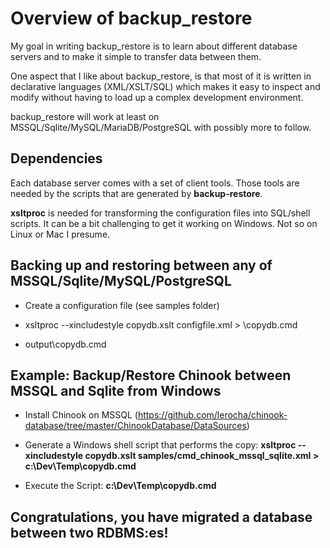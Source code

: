 # Overview of backup_restore

My goal in writing backup_restore is to learn about different database servers and to make it simple to transfer data between them.

One aspect that I like about backup_restore, is that most of it is written
in declarative languages (XML/XSLT/SQL) which makes it easy to inspect
and modify without having to load up a complex development environment.

backup_restore will work at least on MSSQL/Sqlite/MySQL/MariaDB/PostgreSQL with possibly more to follow.

## Dependencies

Each database server comes with a set of client tools. Those tools
are needed by the scripts that are generated by __backup-restore__.

__xsltproc__ is needed for transforming the configuration files
into SQL/shell scripts. It can be a bit challenging to get it working on
Windows. Not so on Linux or Mac I presume.

## Backing up and restoring between any of MSSQL/Sqlite/MySQL/PostgreSQL

- Create a configuration file (see samples folder)

- xsltproc --xincludestyle copydb.xslt configfile.xml > \copydb.cmd

- output\copydb.cmd

## Example: Backup/Restore Chinook between MSSQL and Sqlite from Windows

- Install Chinook on MSSQL (https://github.com/lerocha/chinook-database/tree/master/ChinookDatabase/DataSources)

- Generate a Windows shell script that performs the copy: __xsltproc --xincludestyle copydb.xslt samples/cmd_chinook_mssql_sqlite.xml > c:\Dev\Temp\copydb.cmd__

- Execute the Script: __c:\Dev\Temp\copydb.cmd__

## Congratulations, you have migrated a database between two RDBMS:es!
